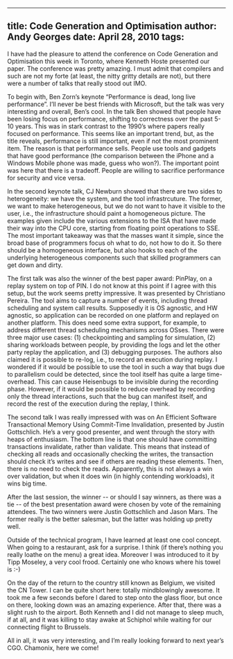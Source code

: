 -----
title:  Code Generation and Optimisation
author: Andy Georges
date: April 28, 2010
tags: 
-----







I have had the pleasure to attend the conference on Code Generation and
Optimisation this week in Toronto, where Kenneth Hoste presented our
paper. The conference was pretty amazing. I must admit that compilers
and such are not my forte (at least, the nitty gritty details are not),
but there were a number of talks that really stood out IMO.


To begin with, Ben Zorn’s keynote “Performance is dead, long live
performance”. I’ll never be best friends with Microsoft, but the talk
was very interesting and overall, Ben’s cool. In the talk Ben showed
that people have been losing focus on performance, shifting to
correctness over the past 5-10 years. This was in stark contrast to the
1990’s where papers really focused on performance. This seems like an
important trend, but, as the title reveals, performance is still
important, even if not the most prominent item. The reason is that
performance sells. People use tools and gadgets that have good
performance (the comparison between the iPhone and a Windows Mobile
phone was made, guess who won?). The important point was here that there
is a tradeoff. People are willing to sacrifice performance for security
and vice versa.


In the second keynote talk, CJ Newburn showed that there are two sides
to heterogeneity: we have the system, and the tool infrastrcuture. The
former, we want to make heterogeneous, but we do not want to have it
visible to the user, i.e., the infrastructure should paint a homogeneous
picture. The examples given include the various extensions to the ISA
that have made their way into the CPU core, starting from floating point
operations to SSE. The most important takeaway was that the masses want
it simple, since the broad base of programmers focus oh what to do, not
how to do it. So there should be a homogeneous interface, but also hooks
to each of the underlying heterogeneous components such that skilled
programmers can get down and dirty.


The first talk was also the winner of the best paper award: PinPlay, on
a replay system on top of PIN. I do not know at this point if I agree
with this setup, but the work seems pretty impressive. It was presented
by Christiano Pereira. The tool aims to capture a number of events,
including thread scheduling and system call results. Supposedly it is OS
agnostic, and HW agnostic, so application can be recorded on one
platform and replayed on another platform. This does need some extra
support, for example, to address different thread scheduling mechanisms
across OSses. There were three major use cases: (1) checkpointing and
sampling for simulation, (2) sharing workloads between people, by
providing the logs and let the other party replay the application, and
(3) debugging purposes. The authors also claimed it is possible to
re-log, i.e., to record an execution during replay. I wondered if it
would be possible to use the tool in such a way that bugs due to
parallelism could be detected, since the tool itself has quite a large
time-overhead. This can cause Heisenbugs to be invisible during the
recording phase. However, if it would be possible to reduce overhead by
recording only the thread interactions, such that the bug can manifest
itself, and record the rest of the execution during the replay, I think.


The second talk I was really impressed with was on An Efficient Software
Transactional Memory Using Commit-Time Invalidation, presented by Justin
Gottschlich. He’s a very good presenter, and went through the story with
heaps of enthusiasm. The bottom line is that one should have committing
transactions invalidate, rather than validate. This means that instead
of checking all reads and occasionally checking the writes, the
transaction should check it’s writes and see if others are reading these
elements. Then, there is no need to check the reads. Apparently, this is
not always a win over validation, but when it does win (in highly
contending workloads), it wins big time.


After the last session, the winner -- or should I say winners, as there
was a tie -- of the best presentation award were chosen by vote of the
remaining attendees. The two winners were Justin Gottschlich and Jason
Mars. The former really is the better salesman, but the latter was
holding up pretty well.


Outside of the technical program, I have learned at least one cool
concept. When going to a restaurant, ask for a surprise. I think (if
there’s nothing you really loathe on the menu) a great idea. Moreover I
was introduced to it by Tipp Moseley, a very cool frood. Certainly one
who knows where his towel is :-)


On the day of the return to the country still known as Belgium, we
visited the CN Tower. I can be quite short here: totally mindblowingly
awesome. It took me a few seconds before I dared to step onto the glass
floor, but once on there, looking down was an amazing experience. After
that, there was a slight rush to the airport. Both Kenneth and I did not
manage to sleep much, if at all, and it was killing to stay awake at
Schiphol while waiting for our connecting flight to Brussels.


All in all, it was very interesting, and I’m really looking forward to
next year’s CGO. Chamonix, here we come!
